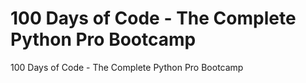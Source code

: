 # 100 Days of Code - The Complete Python Pro Bootcamp
100 Days of Code - The Complete Python Pro Bootcamp
